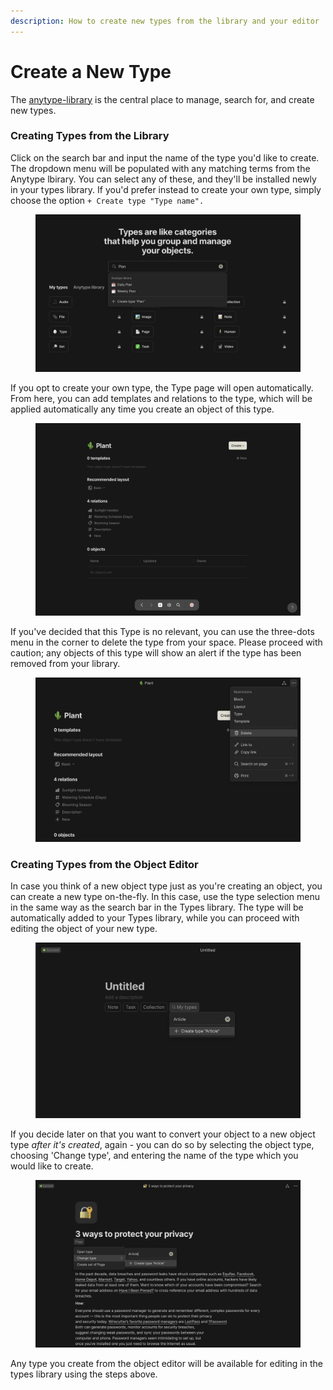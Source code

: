 ```yaml
---
description: How to create new types from the library and your editor
---
```


# Create a New Type

The [anytype-library](../anytype-library/ "mention") is the central place to manage, search for, and create new types.

### Creating Types from the Library

Click on the search bar and input the name of the type you'd like to create. The dropdown menu will be populated with any matching terms from the Anytype lbirary. You can select any of these, and they'll be installed newly in your types library. If you'd prefer instead to create your own type, simply choose the option `+ Create type "Type name".`

<figure><img src="../../.gitbook/assets/Types Library.png" alt=""><figcaption></figcaption></figure>

If you opt to create your own type, the Type page will open automatically. From here, you can add templates and relations to the type, which will be applied automatically any time you create an object of this type.

<figure><img src="../../.gitbook/assets/Type page.png" alt=""><figcaption></figcaption></figure>

If you've decided that this Type is no relevant, you can use the three-dots menu in the corner to delete the type from your space. Please proceed with caution; any objects of this type will show an alert if the type has been removed from your library.

<figure><img src="../../.gitbook/assets/Delete type.png" alt=""><figcaption></figcaption></figure>

### Creating Types from the Object Editor

In case you think of a new object type just as you're creating an object, you can create a new type on-the-fly. In this case, use the type selection menu in the same way as the search bar in the Types library. The type will be automatically added to your Types library, while you can proceed with editing the object of your new type.

<figure><img src="../../.gitbook/assets/Type Creation on-the-fly.png" alt=""><figcaption></figcaption></figure>

If you decide later on that you want to convert your object to a new object type _after it's created_, again - you can do so by selecting the object type, choosing 'Change type', and entering the name of the type which you would like to create.

<figure><img src="../../.gitbook/assets/Type creation from change-type menu (1).png" alt=""><figcaption></figcaption></figure>

Any type you create from the object editor will be available for editing in the types library using the steps above.
